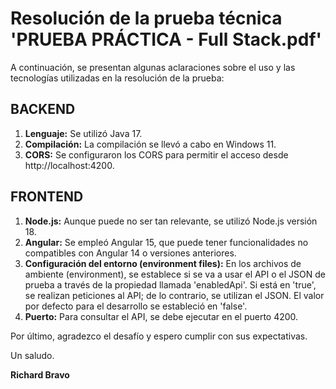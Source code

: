 # Resolución de la prueba técnica 'PRUEBA PRÁCTICA - Full Stack.pdf'

A continuación, se presentan algunas aclaraciones sobre el uso y las tecnologías utilizadas en la resolución de la prueba:

## BACKEND
1. **Lenguaje:** Se utilizó Java 17.
2. **Compilación:** La compilación se llevó a cabo en Windows 11.
3. **CORS:** Se configuraron los CORS para permitir el acceso desde http://localhost:4200.

## FRONTEND
1. **Node.js:** Aunque puede no ser tan relevante, se utilizó Node.js versión 18.
2. **Angular:** Se empleó Angular 15, que puede tener funcionalidades no compatibles con Angular 14 o versiones anteriores.
3. **Configuración del entorno (environment files):** En los archivos de ambiente (environment), se establece si se va a usar el API o el JSON de prueba a través de la propiedad llamada 'enabledApi'. Si está en 'true', se realizan peticiones al API; de lo contrario, se utilizan el JSON. El valor por defecto para el desarrollo se estableció en 'false'.
4. **Puerto:** Para consultar el API, se debe ejecutar en el puerto 4200.

Por último, agradezco el desafío y espero cumplir con sus expectativas.

Un saludo.

**Richard Bravo**
